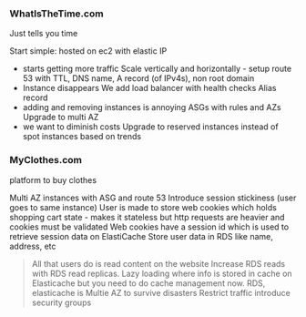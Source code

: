 ### WhatIsTheTime.com
Just tells you time

Start simple: hosted on ec2 with elastic IP
- starts getting more traffic
Scale vertically and horizontally - setup route 53 with TTL, DNS name, A record (of IPv4s), non root domain
- Instance disappears
We add load balancer with health checks
Alias record
- adding and removing instances is annoying
ASGs with rules and AZs
Upgrade to multi AZ
- we want to diminish costs
Upgrade to reserved instances instead of spot instances based on trends


### MyClothes.com
platform to buy clothes

Multi AZ instances with ASG and route 53
Introduce session stickiness (user goes to same instance)
User is made to store web cookies which holds shopping cart state - makes it stateless but http requests are heavier and cookies must be validated
Web cookies have a session id which is used to retrieve session data on ElastiCache
Store user data in RDS like name, address, etc
> All that users do is read content on the website
Increase RDS reads with RDS read replicas.
Lazy loading where info is stored in cache on Elasticache but you need to do cache management now.
RDS, elasticache is Multie AZ to survive disasters
> Restrict traffic
introduce security groups


### 
